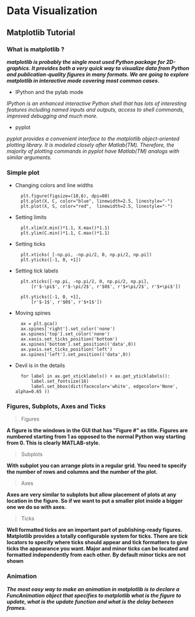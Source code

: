 
# Data Visualization 

## Matplotlib Tutorial 

### What is matplotlib ? 

***matplotlib is probably the single most used Python package for 2D-graphics. It provides both a very quick way to visualize data from Python and publication-quality figures in many formats. We are going to explore matplotlib in interactive mode covering most common cases.*** 

* IPython and the pylab mode

*IPython is an enhanced interactive Python shell that has lots of interesting features including named inputs and outputs, access to shell commands, improved debugging and much more.*

* pyplot 

*pyplot provides a convenient interface to the matplotlib object-oriented plotting library. It is modeled closely after Matlab(TM). Therefore, the majority of plotting commands in pyplot have Matlab(TM) analogs with similar arguments.*

### Simple plot 

* Changing colors and line widths 

        plt.figure(figsize=(10,6), dpi=80)
        plt.plot(X, C, color="blue", linewidth=2.5, linestyle="-")
        plt.plot(X, S, color="red",  linewidth=2.5, linestyle="-")


* Setting limits 

        plt.xlim(X.min()*1.1, X.max()*1.1)
        plt.ylim(C.min()*1.1, C.max()*1.1)


* Setting ticks

        plt.xticks( [-np.pi, -np.pi/2, 0, np.pi/2, np.pi])
        plt.yticks([-1, 0, +1]) 


* Setting tick labels 

        plt.xticks([-np.pi, -np.pi/2, 0, np.pi/2, np.pi],
            [r'$-\pi$', r'$-\pi/2$', r'$0$', r'$+\pi/2$', r'$+\pi$'])

        plt.yticks([-1, 0, +1],
            [r'$-1$', r'$0$', r'$+1$'])


* Moving spines

        ax = plt.gca()
        ax.spines['right'].set_color('none')
        ax.spines['top'].set_color('none')
        ax.xaxis.set_ticks_position('bottom')
        ax.spines['bottom'].set_position(('data',0))
        ax.yaxis.set_ticks_position('left')
        ax.spines['left'].set_position(('data',0))


* Devil is in the details 

        for label in ax.get_xticklabels() + ax.get_yticklabels():
            label.set_fontsize(16)
            label.set_bbox(dict(facecolor='white', edgecolor='None', alpha=0.65 ))


### Figures, Subplots, Axes and Ticks 

> Figures 

**A figure is the windows in the GUI that has "Figure #" as title. Figures are numbered starting from 1 as opposed to the normal Python way starting from 0. This is clearly MATLAB-style.** 

> Subplots

**With subplot you can arrange plots in a regular grid. You need to specify the number of rows and columns and the number of the plot.**

> Axes 

**Axes are very similar to subplots but allow placement of plots at any location in the figure. So if we want to put a smaller plot inside a bigger one we do so with axes.** 

> Ticks 

**Well formatted ticks are an important part of publishing-ready figures. Matplotlib provides a totally configurable system for ticks. There are tick locators to specify where ticks should appear and tick formatters to give ticks the appearance you want. Major and minor ticks can be located and formatted independently from each other. By default minor ticks are not shown**

### Animation 

***The most easy way to make an animation in matplotlib is to declare a FuncAnimation object that specifies to matplotlib what is the figure to update, what is the update function and what is the delay between frames.***
